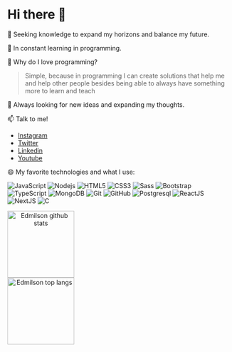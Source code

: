 # Hi there 👋


🔭 Seeking knowledge to expand my horizons and balance my future.

🌱 In constant learning in programming.

🤔 Why do I love programming? 
  > Simple, because in programming I can create solutions that help me and help other people besides being able to always have something more to learn and teach

💬 Always looking for new ideas and expanding my thoughts.

📫 Talk to me!

  - [Instagram](https://www.instagram.com/dksecurityofc?r=nametag)
  - [Twitter](https://twitter.com/DkSecurity?s=09)
  - [Linkedin](https://www.linkedin.com/in/edmilson-jesus-4128711b5)
  - [Youtube](https://youtube.com/channel/UCbwEh03h1sPpKfXv4dBIchA)

😄 My favorite technologies and what I use:

  ![JavaScript](https://img.shields.io/badge/-JavaScript-black?style=flat-square&logo=javascript)
  ![Nodejs](https://img.shields.io/badge/-Nodejs-339933?style=flat-square&logo=Node.js&logoColor=white)
  ![HTML5](https://img.shields.io/badge/-HTML5-E34F26?style=flat-square&logo=html5&logoColor=white)
  ![CSS3](https://img.shields.io/badge/-CSS3-1572B6?style=flat-square&logo=css3)
  ![Sass](https://img.shields.io/badge/-Sass-CC6699?style=flat-square&logo=sass&logoColor=white)
  ![Bootstrap](https://img.shields.io/badge/-Bootstrap-563D7C?style=flat-square&logo=bootstrap)
  ![TypeScript](https://img.shields.io/badge/-TypeScript-black?style=flat-square&logo=typescript)
  ![MongoDB](https://img.shields.io/badge/-MongoDB-black?style=flat-square&logo=mongodb)
  ![Git](https://img.shields.io/badge/-Git-black?style=flat-square&logo=git)
  ![GitHub](https://img.shields.io/badge/-GitHub-181717?style=flat-square&logo=github)
  ![Postgresql](https://img.shields.io/badge/-Postgresql-blue?style=flat-square&logo=postgresql)
  ![ReactJS](https://img.shields.io/badge/-ReactJS-black?style=flat-square&logo=react)
  ![NextJS](https://img.shields.io/badge/-NextJS-black?style=flat-square&logo=vercel)
  ![C](https://img.shields.io/badge/-Clang-blue?style=flat-square&logo=c)


<div style="display:inline" align="center">
<img src="https://github-readme-stats.vercel.app/api?username=edmilson-dk&show_icons=true&?count_private=true&theme=dracula&include_all_commits=true" height="150" alt="Edmilson github stats" />
<br>
<img src="https://github-readme-stats.vercel.app/api/top-langs/?username=edmilson-dk&hide=Makefile&layout=compact" height="150" alt="Edmilson top langs" />
</div>
